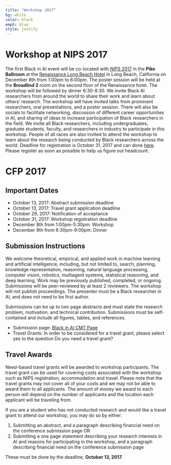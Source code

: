 ```yaml
---
title: "Workshop 2017"
bg: white
color: black
emph: blue
style: justify
---
```


# Workshop at NIPS 2017

The first Black in AI event will be co-located with [NIPS 2017](https://nips.cc/) in the __Pike Ballroom__ at the [Renaissance Long Beach Hotel](http://www.marriott.com/hotels/travel/lgbrn-renaissance-long-beach-hotel)  in Long Beach, California on December 8th from 1:00pm to 6:00pm. The poster session will be held at the __Broadlind 2__ room on the second floor of the Renaissance hotel. The workshop will be followed by dinner 6:30-8:30. We invite Black AI researchers from around the world to share their work and learn about others’ research. The workshop will have invited talks from prominent researchers, oral presentations, and a poster session. There will also be socials to facilitate networking, discussion of different career opportunities in AI, and sharing of ideas to increase participation of Black researchers in the field. We invite all Black researchers, including undergraduates, graduate students, faculty, and researchers in industry to participate in this workshop. People of all races are also invited to attend the workshop to learn about the research being conducted by Black researchers across the world. Deadline for registration is October 31, 2017 and can done [here](https://docs.google.com/forms/d/e/1FAIpQLSfxDyUB0z--LwPNfK9ypOmNPMHf2wc51DuqSvituMtD53mGbA/viewform). Please register as soon as possible to help us figure out headcount.

# CFP 2017

## Important Dates
 - October 13, 2017: Abstract submission deadline
 - October 13, 2017: Travel grant application deadline
 - October 29, 2017: Notification of acceptance
 - October 31, 2017: Workshop registration deadline
 - December 8th from 1:00pm-5:30pm: Workshop
 - December 8th from 6:30pm-9:00pm: Dinner

## Submission Instructions
We welcome theoretical, empirical, and applied work in machine learning and artificial intelligence, including, but not limited to, search, planning, knowledge representation, reasoning, natural language processing, computer vision, robotics, multiagent systems, statistical reasoning, and deep learning. Work may be previously published, completed, or ongoing. Submissions will be peer-reviewed by at least 2 reviewers. The workshop will not publish proceedings. The presenter must be a Black researcher in AI, and does not need to be first author.

Submissions can be up to two page abstracts and must state the research problem, motivation, and technical contribution. Submissions must be self-contained and include all figures, tables, and references.

 - Submission page: [Black in AI CMT Page](https://cmt3.research.microsoft.com/BLACKINAI2017)
 - Travel Grants: In order to be considered for a travel grant, please select yes to the question Do you need a travel grant?

## Travel Awards
Need-based travel grants will be awarded to workshop participants. The travel grant can be used for covering costs associated with the workshop such as NIPS registration, accommodation and travel. Please note that the travel grants may not cover all of your costs and we may not be able to award them to all applicants. The amount of money we award to each person will depend on the number of applicants and the location each applicant will be traveling from.

If you are a student who has not conducted research and would like a travel grant to attend our workshop, you may do so by either:

 1. Submitting an abstract, and a paragraph describing financial need on the conference submission page OR
 2. Submitting a one page statement describing your research interests in AI and reasons for participating in the workshop, and a paragraph describing financial need on the conference submission page


These must be done by the deadline, __October 13, 2017__.
